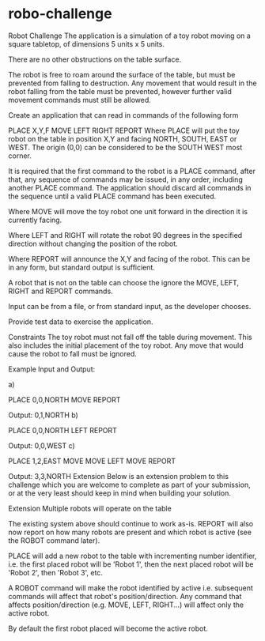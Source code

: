 # robo-challenge
Robot Challenge
The application is a simulation of a toy robot moving on a square tabletop, of dimensions 5 units x 5 units.

There are no other obstructions on the table surface.

The robot is free to roam around the surface of the table, but must be prevented from falling to destruction. Any movement that would result in the robot falling from the table must be prevented, however further valid movement commands must still be allowed.

Create an application that can read in commands of the following form

PLACE X,Y,F
MOVE
LEFT
RIGHT
REPORT
Where PLACE will put the toy robot on the table in position X,Y and facing NORTH, SOUTH, EAST or WEST. The origin (0,0) can be considered to be the SOUTH WEST most corner.

It is required that the first command to the robot is a PLACE command, after that, any sequence of commands may be issued, in any order, including another PLACE command. The application should discard all commands in the sequence until a valid PLACE command has been executed.

Where MOVE will move the toy robot one unit forward in the direction it is currently facing.

Where LEFT and RIGHT will rotate the robot 90 degrees in the specified direction without changing the position of the robot.

Where REPORT will announce the X,Y and facing of the robot. This can be in any form, but standard output is sufficient.

A robot that is not on the table can choose the ignore the MOVE, LEFT, RIGHT and REPORT commands.

Input can be from a file, or from standard input, as the developer chooses.

Provide test data to exercise the application.

Constraints
The toy robot must not fall off the table during movement. This also includes the initial placement of the toy robot. Any move that would cause the robot to fall must be ignored.

Example Input and Output:

a)

PLACE 0,0,NORTH
MOVE
REPORT

Output: 0,1,NORTH
b)

PLACE 0,0,NORTH
LEFT
REPORT

Output: 0,0,WEST
c)

PLACE 1,2,EAST
MOVE
MOVE
LEFT
MOVE
REPORT

Output: 3,3,NORTH
Extension
Below is an extension problem to this challenge which you are welcome to complete as part of your submission, or at the very least should keep in mind when building your solution.

Extension
Multiple robots will operate on the table

The existing system above should continue to work as-is. REPORT will also now report on how many robots are present and which robot is active (see the ROBOT command later).

PLACE will add a new robot to the table with incrementing number identifier, i.e. the first placed robot will be 'Robot 1', then the next placed robot will be 'Robot 2', then 'Robot 3', etc.

A ROBOT <number> command will make the robot identified by active i.e. subsequent commands will affect that robot's position/direction. Any command that affects position/direction (e.g. MOVE, LEFT, RIGHT...) will affect only the active robot.

By default the first robot placed will become the active robot.